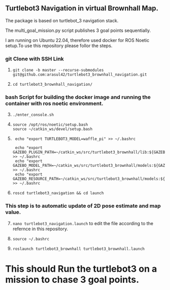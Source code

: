 ## Turtlebot3 Navigation in virtual Brownhall Map. 

The package is based on turtlebot_3 navigation stack. 

The multi_goal_mission.py script publishes 3 goal points sequentially. 

I am running on Ubuntu 22.04, therefore used docker for ROS Noetic setup.To use this repository please follor the steps.  

### git Clone with SSH Link

1. ```git clone -b master --recurse-submodules git@github.com:arasul42/turtlebot3_brownhall_navigation.git```

2. ```cd turtlebot3_brownhall_navigation/```

### bash Script for building the docker image and running the container with ros noetic environment. 

3. ```./enter_console.sh```


4.  ```
    source /opt/ros/noetic/setup.bash
    source ~/catkin_ws/devel/setup.bash
    ```

5. ```
    echo "export TURTLEBOT3_MODEL=waffle_pi" >> ~/.bashrc

    echo "export GAZEBO_PLUGIN_PATH=~/catkin_ws/src/turtlebot3_brownhall/lib:${GAZEBO_PLUGIN_PATH}" >> ~/.bashrc
    echo "export GAZEBO_MODEL_PATH=~/catkin_ws/src/turtlebot3_brownhall/models:${GAZEBO_MODEL_PATH}" >> ~/.bashrc
    echo "export GAZEBO_RESOURCE_PATH=~/catkin_ws/src/turtlebot3_brownhall/models:${GAZEBO_RESOURCE_PATH}" >> ~/.bashrc
    ```

6. ```roscd turtlebot3_navigation && cd launch```

 ### This step is to automatic update of 2D pose estimate and map value. 

7. ```nano turtlebot3_navigation.launch``` to edit the file according to the refernce in this repository. 

8. ```source ~/.bashrc```

9. ```roslaunch turtlebot3_brownhall turtlebot3_brownhall.launch``` 

# This should Run the turtlebot3 on a mission to chase 3 goal points.  






